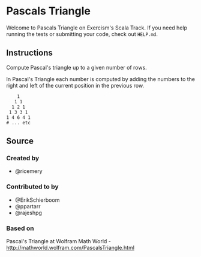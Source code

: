 # Pascals Triangle

Welcome to Pascals Triangle on Exercism's Scala Track.
If you need help running the tests or submitting your code, check out `HELP.md`.

## Instructions

Compute Pascal's triangle up to a given number of rows.

In Pascal's Triangle each number is computed by adding the numbers to
the right and left of the current position in the previous row.

```text
    1
   1 1
  1 2 1
 1 3 3 1
1 4 6 4 1
# ... etc
```

## Source

### Created by

- @ricemery

### Contributed to by

- @ErikSchierboom
- @ppartarr
- @rajeshpg

### Based on

Pascal's Triangle at Wolfram Math World - http://mathworld.wolfram.com/PascalsTriangle.html